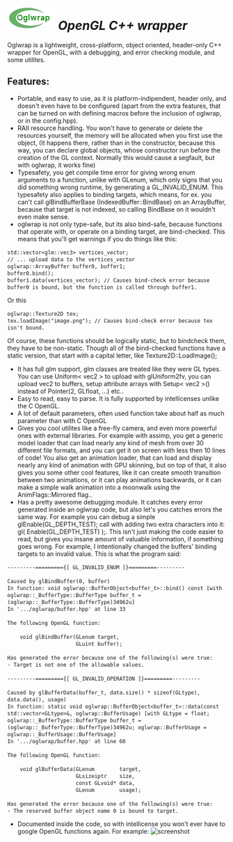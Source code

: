 ![logo](logo.png) *OpenGL C++ wrapper*
===

Oglwrap is a lightweight, cross-platform, object oriented, header-only C++ wrapper for OpenGL, with a debugging, and error checking module, and some utilites. 

Features:
-------------
* Portable, and easy to use, as it is platform-indipendent, header only, and doesn't even have to be configured (apart from the extra features, that can be turned on with defining macros before the inclusion of oglwrap, or in the config.hpp).
* RAII resource handling. You won't have to generate or delete the resources yourself, the memory will be allocated when you first use the object,
  (It happens there, rather than in the constructor, because this way, you can declare global objects, whose constructor run before the creation of the GL context. Normally this would cause a segfault, but with oglwrap, it works fine)
* Typesafety, you get compile time error for giving wrong enum arguments to a function, unlike with GLenum, which only signs that you did something wrong runtime, by generating a GL_INVALID_ENUM. This typesafety also applies to binding targets, which means, for ex. you can't call glBindBufferBase (IndexedBuffer::BindBase) on an ArrayBuffer, because that target is not indexed, so calling BindBase on it wouldn't even make sense.
* oglwrap is not only type-safe, but its also bind-safe, because functions that operate with, or operate on a binding target, are bind-checked. This means that you'll get warnings if you do things like this:

```
std::vector<glm::vec3> vertices_vector;
// ... upload data to the vertices_vector
oglwrap::ArrayBuffer buffer0, buffer1;
buffer0.bind(); 
buffer1.data(vertices_vector); // Causes bind-check error because buffer0 is bound, but the function is called through buffer1.
```
Or this
```
oglwrap::Texture2D tex;
tex.loadImage("image.png"); // Causes bind-check error because tex isn't bound.
```
Of course, these functions should be logically static, but to bindcheck them, they have to be non-static. Though all of the bind-checked functions have a static version, that start with a capital letter, like Texture2D::LoadImage();
* It has full glm support, glm classes are treated like they were GL types. You can use Uniform< vec2 > to upload with glUniform2fv, 
  you can upload vec2 to buffers, setup attribute arrays with Setup< vec2 >() instead of Pointer(2, GLfloat, ...) etc..
* Easy to read, easy to parse. It is fully supported by intellicenses unlike the C OpenGL.
* A lot of default parameters, often used function take about half as much parameter than with C OpenGL
* Gives you cool utilites like a free-fly camera, and even more powerful ones with external libraries. For example with assimp, you get a generic model loader that can load nearly any kind of mesh from over 30 different file formats, and you can get it on screen with less then 10 lines of code! You also get an animation loader, that can load and display nearly any kind of animation with GPU skinning, but on top of that, it also gives you some other cool features, like it can create smooth transition between two animations, or it can play animations backwards, or it can make a simple walk animation into a moonwalk using the AnimFlags::Mirrored flag..  
* Has a pretty awesome debugging module. It catches every error generated inside an oglwrap code, but also let's you catches errors the same way. For example you can debug a simple glEnable(GL_DEPTH_TEST); call with adding two extra characters into it: gl( Enable(GL_DEPTH_TEST) );. This isn't just making the code easier to read, but gives you insane amount of valuable information, if something goes wrong. For example, I intentionally changed the buffers' binding targets to an invalid value. This is what the program said:

```
---------========={[ GL_INVALID_ENUM ]}=========---------

Caused by glBindBuffer(0, buffer)
In function: void oglwrap::BufferObject<buffer_t>::bind() const [with oglwrap::_BufferType::BufferType buffer_t = (oglwrap::_BufferType::BufferType)34962u]
In '.../oglwrap/buffer.hpp' at line 33

The following OpenGL function: 

    void glBindBuffer(GLenum target,
     		          GLuint buffer);

Has generated the error because one of the following(s) were true:
- Target is not one of the allowable values.

---------========={[ GL_INVALID_OPERATION ]}=========---------

Caused by glBufferData(buffer_t, data.size() * sizeof(GLtype), data.data(), usage)
In function: static void oglwrap::BufferObject<buffer_t>::data(const std::vector<GLtype>&, oglwrap::BufferUsage) [with GLtype = float; oglwrap::_BufferType::BufferType buffer_t = (oglwrap::_BufferType::BufferType)34962u; oglwrap::BufferUsage = oglwrap::_BufferUsage::BufferUsage]
In '.../oglwrap/buffer.hpp' at line 60

The following OpenGL function: 

    void glBufferData(GLenum        target,
     		          GLsizeiptr    size,
     		          const GLvoid* data,
     		          GLenum        usage);

Has generated the error because one of the following(s) were true:
- The reserved buffer object name 0 is bound to target.
```

* Documented inside the code, so with intellicense you won't ever have to google OpenGL functions again.
For example:
![screenshot](http://oi42.tinypic.com/hrmv7c.jpg)
